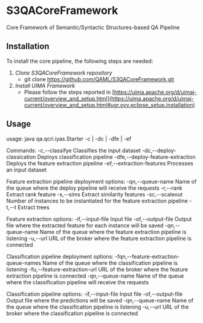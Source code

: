 # S3QACoreFramework
Core Framework of Semantic/Syntactic Structures-based QA Pipeline 

## Installation
To install the core pipeline, the following steps are needed:

1. *Clone S3QACoreFramework repository*
   - git clone https://github.com/QAML/S3QACoreFramework.git
2. *Install UIMA Framework*
   - Please follow the steps reported in [https://uima.apache.org/d/uimaj-current/overview_and_setup.html](https://uima.apache.org/d/uimaj-current/overview_and_setup.html#ugr.ovv.eclipse_setup.installation)

## Usage
usage: java qa.qcri.iyas.Starter  -c | -dc | -dfe | -ef

Commands:
  -c,--classifye                       Classifies the input dataset
  -dc,--deploy-classication            Deploys classification pipeline
  -dfe,--deploy-feature-extraction     Deploys the feature extraction pipeline
  -ef,--extraction-features            Processes an input dataset

Feature extraction pipeline deployment options:
    -qn,--queue-name <queue name>     Name of the queue where the deploy pipeline will receive the requests
    -r,--rank                         Extract rank feature
    -s,--sims                         Extract similarity features
    -sc,--scaleout <scaleout>         Number of instances to be instantiated for the feature extraction pipeline
    -t,--t                            Extract trees

Feature extraction options:
    -if,--input-file <file path>      Input file
    -of,--output-file <file path>     Output file where the extracted feature for each instance will be saved
    -qn,--queue-name <queue name>     Name of the queue where the feature extraction pipeline is listening
    -u,--url <broker URL>             URL of the broker where the feature extraction pipeline is connected

Classification pipeline deployment options:
    -fqn,--feature-extraction-queue-names <queue name>     Name of the queue where the classification pipeline is listening
    -fu,--feature-extraction-url <broker URL>              URL of the broker where the feature extraction pipeline is connected
    -qn,--queue-name <queue name>                          Name of the queue where the classification pipeline will receive the requests

Classification pipeline options:
    -if,--input-file <file path>      Input file
    -of,--output-file <arg>           Output file where the predictions will be saved
    -qn,--queue-name <queue name>     Name of the queue where the classification pipeline is listening
    -u,--url <broker URL>             URL of the broker where the classification pipeline is connected
